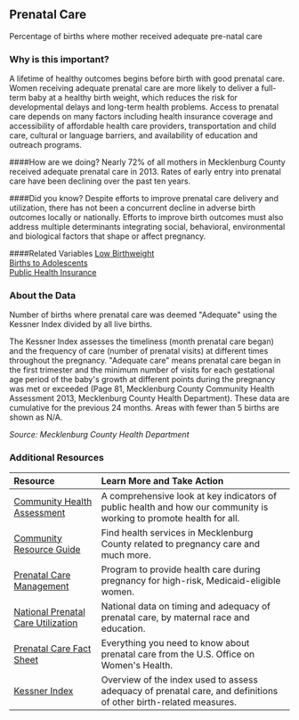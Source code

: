 ﻿## Prenatal Care
Percentage of births where mother received adequate pre-natal care

### Why is this important?
A lifetime of healthy outcomes begins before birth with good prenatal care. Women receiving adequate prenatal care are more likely to deliver a full-term baby at a healthy birth weight, which reduces the risk for developmental delays and long-term health problems. Access to prenatal care depends on many factors including health insurance coverage and accessibility of affordable health care providers, transportation and child care, cultural or language barriers, and availability of education and outreach programs.

####How are we doing?
Nearly 72% of all mothers in Mecklenburg County received adequate prenatal care in 2013. Rates of early entry into prenatal care have been declining over the past ten years.

####Did you know?
Despite efforts to improve prenatal care delivery and utilization, there has not been a concurrent decline 	in adverse birth outcomes locally or nationally. Efforts to improve birth outcomes must also address multiple determinants integrating social, behavioral, environmental and biological factors that shape or affect pregnancy.

####Related Variables
<a href="javascript:void(0)" onclick="model.metricId = 'm55'">Low Birthweight</a>  
<a href="javascript:void(0)" onclick="model.metricId = 'm54'">Births to Adolescents</a>  
<a href="javascript:void(0)" onclick="model.metricId = 'm81'">Public Health Insurance</a>  

### About the Data 
Number of births where prenatal care was deemed "Adequate" using the Kessner Index divided by all live births. 

The Kessner Index assesses the timeliness (month prenatal care began) and the frequency of care (number of prenatal visits) at different times throughout the pregnancy. "Adequate care" means prenatal care began in the first trimester and the minimum number of visits for each gestational age period of the baby's growth at different points during the pregnancy was met or exceeded (Page 81, Mecklenburg County Community Health Assessment 2013, Mecklenburg County Health Department). These data are cumulative for the previous 24 months. Areas with fewer than 5 births are shown as N/A. 

_Source: Mecklenburg County Health Department_

### Additional Resources
| Resource | Learn More and Take Action | 
|:--- | :--- |
|[Community Health Assessment](http://charmeck.org/mecklenburg/county/HealthDepartment/HealthStatistics/Pages/default.aspx)| A comprehensive look at key indicators of public health and how our community is working to promote health for all.
|[Community Resource Guide](http://charmeck.org/mecklenburg/county/HealthDepartment/CommunityHealthServices/Pages/ResourceGuide.aspx)| Find health services in Mecklenburg County related to pregnancy care and much more.
|[Prenatal Care Management](http://charmeck.org/mecklenburg/county/HealthDepartment/CommunityHealthServices/Pages/MaternityCareCoordination.aspx)| Program to provide health care during pregnancy for high-risk, Medicaid-eligible women.
|[National Prenatal Care Utilization](http://mchb.hrsa.gov/chusa13/health-services-utilization/p/prenatal-care-utilization.html)| National data on timing and adequacy of prenatal care, by maternal race and education.
|[Prenatal Care Fact Sheet](http://womenshealth.gov/publications/our-publications/fact-sheet/prenatal-care.html)| Everything you need to know about prenatal care from the U.S. Office on Women's Health.
|[Kessner Index](https://www.dhs.wisconsin.gov/wish/measures.htm)|Overview of the index used to assess adequacy of prenatal care, and definitions of other birth-related measures.